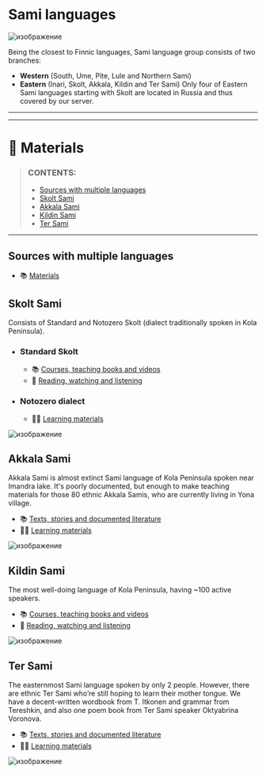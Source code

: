 # Sami languages

![изображение](https://github.com/JustARyo/UralicsOfRussia/assets/31369233/bfe5da57-798e-4f8b-890c-0d9bbfae6846)


Being the closest to Finnic languages, Sami language group consists of two branches:
- **Western** (South, Ume, Pite, Lule and Northern Sami)
- **Eastern** (Inari, Skolt, Akkala, Kildin and Ter Sami)
Only four of Eastern Sami languages starting with Skolt are located in Russia and thus covered by our server.

***
***

# 📖 Materials
> ### CONTENTS:
> * [Sources with multiple languages](#sources-with-multiple-languages)
> * [Skolt Sami](#skolt-sami)
> * [Akkala Sami](#akkala-sami)
> * [Kildin Sami](#kildin-sami)
> * [Ter Sami](#ter-sami)

***

## Sources with multiple languages
- 📚 [Materials](https://github.com/JustARyo/LearnEasternSami/blob/main/meta/%5BGeneral%20Kola%5D%20Materials.md)

## Skolt Sami
Consists of Standard and Notozero Skolt (dialect traditionally spoken in Kola Peninsula).
- ### **Standard Skolt**
  - 📚 [Courses, teaching books and videos](https://github.com/JustARyo/LearnEasternSami/blob/main/meta/%5BSkolt%5D%20Courses%20etc.md)
  - 🍿 [Reading, watching and listening](https://github.com/JustARyo/LearnEasternSami/blob/main/meta/%5BSkolt%5D%20Reading%20etc.md)
- ### **Notozero dialect**
  - 👨‍🏫 [Learning materials](https://github.com/JustARyo/LearnEasternSami/blob/main/meta/%5BNotozero%20Skolt%5D%20Learning%20etc.md)

![изображение](https://github.com/JustARyo/UralicsOfRussia/assets/31369233/1d33f882-d7be-4ded-8185-1718c13954fb)


## Akkala Sami
Akkala Sami is almost extinct Sami language of Kola Peninsula spoken near Imandra lake. It's poorly documented, but enough to make teaching materials for those 80 ethnic Akkala Samis, who are currently living in Yona village. 
- 📚 [Texts, stories and documented literature](https://github.com/JustARyo/LearnEasternSami/blob/main/meta/%5BAkkala%5D%20Books%20etc.md)
- 🧑‍🏫 [Learning materials](https://github.com/JustARyo/LearnEasternSami/blob/main/meta/%5BAkkala%5D%20Learning%20etc.md)

![изображение](https://github.com/JustARyo/UralicsOfRussia/assets/31369233/7283f275-1d67-470f-9dc5-4cd470be568e)


## Kildin Sami
The most well-doing language of Kola Peninsula, having ~100 active speakers.
- 📚 [Courses, teaching books and videos](https://github.com/JustARyo/LearnEasternSami/blob/main/meta/%5BKildin%5D%20Courses%20etc.md)
- 🍿 [Reading, watching and listening](https://github.com/JustARyo/LearnEasternSami/blob/main/meta/%5BKildin%5D%20Reading%20etc.md)

![изображение](https://github.com/JustARyo/LearnEasternSami/assets/31369233/1f44edd7-b854-4478-b166-c2c2b2c93543)


## Ter Sami
The easternmost Sami language spoken by only 2 people. However, there are ethnic Ter Sami who’re still hoping to learn their mother tongue. We have a decent-written wordbook from T. Itkonen and grammar from Tereshkin, and also one poem book from Ter Sami speaker Oktyabrina Voronova.  
- 📚 [Texts, stories and documented literature](https://github.com/JustARyo/LearnEasternSami/blob/main/meta/%5BTer%5D%20Books%20etc.md)
- 🧑‍🏫 [Learning materials](https://github.com/JustARyo/LearnEasternSami/blob/main/meta/%5BTer%5D%20Дуфктштп%20etc.md)

![изображение](https://github.com/JustARyo/LearnEasternSami/assets/31369233/df461093-71bf-45dc-9df2-ecd4f8113c47)
